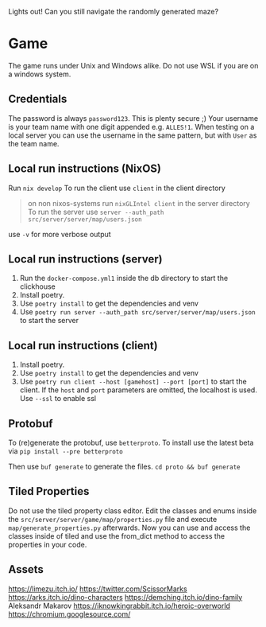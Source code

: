 Lights out! Can you still navigate the randomly generated maze?


# Game

The game runs under Unix and Windows alike. Do not use WSL if you are on a windows system.

## Credentials
The password is always `password123`. This is plenty secure ;)
Your username is your team name with one digit appended e.g. `ALLES!1`.
When testing on a local server you can use the username in the same pattern, but with `User` as the team name.

## Local run instructions (NixOS)

Run `nix develop`
To run the client use `client` in the client directory
> on non nixos-systems run `nixGLIntel client` in the server directory
To run the server use `server --auth_path src/server/server/map/users.json`

use `-v` for more verbose output

## Local run instructions (server)
1. Run the `docker-compose.yml1` inside the db directory to start the clickhouse
2. Install poetry.
3. Use `poetry install` to get the dependencies and venv
4. Use `poetry run server --auth_path src/server/server/map/users.json` to start the server

## Local run instructions (client)
1. Install poetry.
2. Use `poetry install` to get the dependencies and venv
3. Use `poetry run client --host [gamehost] --port [port]` to start the client. If the `host` and `port` parameters are omitted, the localhost is used. Use `--ssl` to enable ssl

## Protobuf
To (re)generate the protobuf, use `betterproto`. To install use the latest beta via `pip install --pre betterproto`

Then use `buf generate` to generate the files.
`cd proto && buf generate`

## Tiled Properties
Do not use the tiled property class editor. Edit the classes and enums inside the `src/server/server/game/map/properties.py` file and execute `map/generate_properties.py` afterwards. 
Now you can use and access the classes inside of tiled and use the from_dict method to access the properties in your code.


## Assets
https://limezu.itch.io/
https://twitter.com/ScissorMarks https://arks.itch.io/dino-characters
https://demching.itch.io/dino-family
Aleksandr Makarov https://iknowkingrabbit.itch.io/heroic-overworld
https://chromium.googlesource.com/
